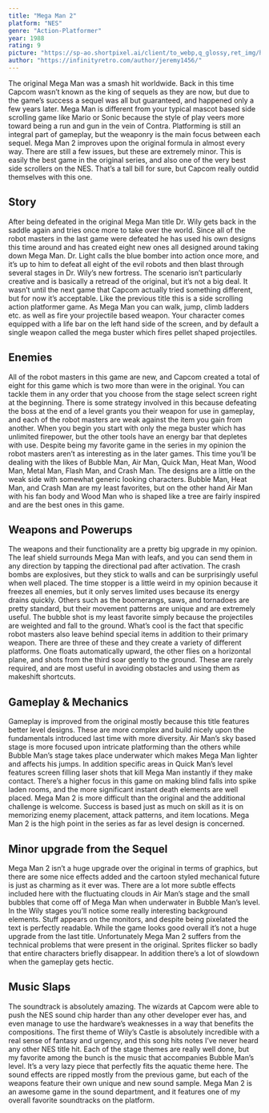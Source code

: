 ```yaml
---
title: "Mega Man 2"
platform: "NES"
genre: "Action-Platformer"
year: 1988
rating: 9
picture: "https://sp-ao.shortpixel.ai/client/to_webp,q_glossy,ret_img/https://infinityretro.com/wp-content/uploads/2014/07/Mega-Man-2-cover.jpg"
author: "https://infinityretro.com/author/jeremy1456/"
---
```


The original Mega Man was a smash hit worldwide. Back in this time Capcom wasn’t known as the king of sequels as they are now, but due to the game’s success a sequel was all but guaranteed, and happened only a few years later. Mega Man is different from your typical mascot based side scrolling game like Mario or Sonic because the style of play veers more toward being a run and gun in the vein of Contra. Platforming is still an integral part of gameplay, but the weaponry is the main focus between each sequel. Mega Man 2 improves upon the original formula in almost every way. There are still a few issues, but these are extremely minor. This is easily the best game in the original series, and also one of the very best side scrollers on the NES. That’s a tall bill for sure, but Capcom really outdid themselves with this one.

## Story
After being defeated in the original Mega Man title Dr. Wily gets back in the saddle again and tries once more to take over the world. Since all of the robot masters in the last game were defeated he has used his own designs this time around and has created eight new ones all designed around taking down Mega Man. Dr. Light calls the blue bomber into action once more, and it’s up to him to defeat all eight of the evil robots and then blast through several stages in Dr. Wily’s new fortress. The scenario isn’t particularly creative and is basically a retread of the original, but it’s not a big deal. It wasn’t until the next game that Capcom actually tried something different, but for now it’s acceptable. Like the previous title this is a side scrolling action platformer game. As Mega Man you can walk, jump, climb ladders etc. as well as fire your projectile based weapon. Your character comes equipped with a life bar on the left hand side of the screen, and by default a single weapon called the mega buster which fires pellet shaped projectiles.

## Enemies
All of the robot masters in this game are new, and Capcom created a total of eight for this game which is two more than were in the original. You can tackle them in any order that you choose from the stage select screen right at the beginning. There is some strategy involved in this because defeating the boss at the end of a level grants you their weapon for use in gameplay, and each of the robot masters are weak against the item you gain from another. When you begin you start with only the mega buster which has unlimited firepower, but the other tools have an energy bar that depletes with use. Despite being my favorite game in the series in my opinion the robot masters aren’t as interesting as in the later games. This time you’ll be dealing with the likes of Bubble Man, Air Man, Quick Man, Heat Man, Wood Man, Metal Man, Flash Man, and Crash Man. The designs are a little on the weak side with somewhat generic looking characters. Bubble Man, Heat Man, and Crash Man are my least favorites, but on the other hand Air Man with his fan body and Wood Man who is shaped like a tree are fairly inspired and are the best ones in this game.

## Weapons and Powerups
The weapons and their functionality are a pretty big upgrade in my opinion. The leaf shield surrounds Mega Man with leafs, and you can send them in any direction by tapping the directional pad after activation. The crash bombs are explosives, but they stick to walls and can be surprisingly useful when well placed. The time stopper is a little weird in my opinion because it freezes all enemies, but it only serves limited uses because its energy drains quickly. Others such as the boomerangs, saws, and tornadoes are pretty standard, but their movement patterns are unique and are extremely useful. The bubble shot is my least favorite simply because the projectiles are weighted and fall to the ground. What’s cool is the fact that specific robot masters also leave behind special items in addition to their primary weapon. There are three of these and they create a variety of different platforms. One floats automatically upward, the other flies on a horizontal plane, and shots from the third soar gently to the ground. These are rarely required, and are most useful in avoiding obstacles and using them as makeshift shortcuts.

## Gameplay & Mechanics
Gameplay is improved from the original mostly because this title features better level designs. These are more complex and build nicely upon the fundamentals introduced last time with more diversity. Air Man’s sky based stage is more focused upon intricate platforming than the others while Bubble Man’s stage takes place underwater which makes Mega Man lighter and affects his jumps. In addition specific areas in Quick Man’s level features screen filling laser shots that kill Mega Man instantly if they make contact. There’s a higher focus in this game on making blind falls into spike laden rooms, and the more significant instant death elements are well placed. Mega Man 2 is more difficult than the original and the additional challenge is welcome. Success is based just as much on skill as it is on memorizing enemy placement, attack patterns, and item locations. Mega Man 2 is the high point in the series as far as level design is concerned.

## Minor upgrade from the Sequel
Mega Man 2 isn’t a huge upgrade over the original in terms of graphics, but there are some nice effects added and the cartoon styled mechanical future is just as charming as it ever was. There are a lot more subtle effects included here with the fluctuating clouds in Air Man’s stage and the small bubbles that come off of Mega Man when underwater in Bubble Man’s level. In the Wily stages you’ll notice some really interesting background elements. Stuff appears on the monitors, and despite being pixelated the text is perfectly readable. While the game looks good overall it’s not a huge upgrade from the last title. Unfortunately Mega Man 2 suffers from the technical problems that were present in the original. Sprites flicker so badly that entire characters briefly disappear. In addition there’s a lot of slowdown when the gameplay gets hectic.

## Music Slaps
The soundtrack is absolutely amazing. The wizards at Capcom were able to push the NES sound chip harder than any other developer ever has, and even manage to use the hardware’s weaknesses in a way that benefits the compositions. The first theme of Wily’s Castle is absolutely incredible with a real sense of fantasy and urgency, and this song hits notes I’ve never heard any other NES title hit. Each of the stage themes are really well done, but my favorite among the bunch is the music that accompanies Bubble Man’s level. It’s a very lazy piece that perfectly fits the aquatic theme here. The sound effects are ripped mostly from the previous game, but each of the weapons feature their own unique and new sound sample. Mega Man 2 is an awesome game in the sound department, and it features one of my overall favorite soundtracks on the platform.